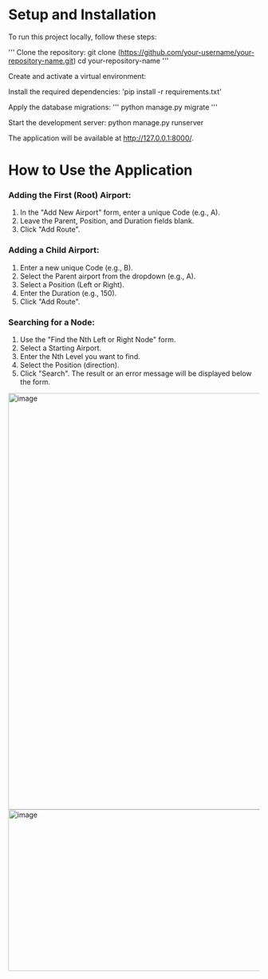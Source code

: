 # Setup and Installation

To run this project locally, follow these steps:

'''
Clone the repository:
git clone (https://github.com/your-username/your-repository-name.git)
cd your-repository-name
'''

Create and activate a virtual environment:

Install the required dependencies:
'pip install -r requirements.txt'

Apply the database migrations:
'''
python manage.py migrate
'''

Start the development server:
 python manage.py runserver


The application will be available at http://127.0.0.1:8000/.

# How to Use the Application

### Adding the First (Root) Airport:

   1. In the "Add New Airport" form, enter a unique Code (e.g., A).
   2. Leave the Parent, Position, and Duration fields blank.
   3. Click "Add Route".


### Adding a Child Airport:

   1. Enter a new unique Code (e.g., B).
   2. Select the Parent airport from the dropdown (e.g., A).
   3. Select a Position (Left or Right). 
   4. Enter the Duration (e.g., 150).
   5. Click "Add Route".


### Searching for a Node:

   1. Use the "Find the Nth Left or Right Node" form.
   2. Select a Starting Airport.
   3. Enter the Nth Level you want to find.
   4. Select the Position (direction).
   5. Click "Search". The result or an error message will be displayed below the form.


<img width="1897" height="835" alt="image" src="https://github.com/user-attachments/assets/8ced1c10-90ad-44f3-8636-5f98de797916" />
<img width="1885" height="324" alt="image" src="https://github.com/user-attachments/assets/e0ec000a-fb2c-4052-b4ce-8d5de08437f8" />


